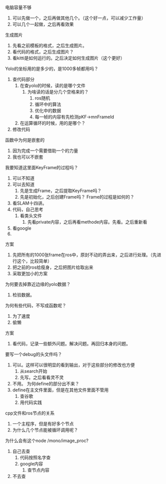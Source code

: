 电脑容量不够
1. 可以先做一个，之后再做其他几个。（这个好一点，可以减少工作量）
2. 可以几个一起做，之后再看效果

生成图片
1. 先看之前模板的格式，之后生成图片。
2. 看代码的格式，之后生成图片？
3. 看kitti是如何运行的。之后决定如何生成图片（这个更好）


Yolo的坐标用的是多少的，是1000多帧都用吗？
1. 查代码部分
   1. 在查yolo的时候，读的是哪个文件
      1. 为啥读的话是分几个空格来的？
         1. ros随机
         2. 循环中的算法
         3. 优化中的数据
         4. 每一帧的内容有先检测pKF->mnFrameId
   2. 在运算循环的时候，用的是哪个？
2. 修改代码

函数中为何是嵌套的
1. 因为完成一个需要借助一个的力量
2. 我也可以不嵌套

我要知道这里面KeyFrame的过程吗？
1. 可以不知道
2. 可以去知道
   1. 先是生成Frame，之后提取KeyFrame吗？
   2. 先是初始化，之后创建Frame吗？
Frame的过程是如何的？
1. 看SLAM十四讲。
2. 代码，自己思考
   1. 看类头文件
      1. 先看private内容，之后再看methode内容。先看。之后重新看
3. 看google
4. 
方案
1. 先把所有的1000张frame在ros中，原封不动的弄出来，之后进行处理。（先进行这个，比较简单）
2. 把之前的ros给瘦身，之后把图片给取出来
3. 采取更加小的方案

为何要去掉靠近边缘的yolo数据？
1. 检验数据。

为何有些代码，不写成函数呢？
1. 为了速度
2. 偷懒

方案
1. 看代码，记录一些额外问题。解决问题。再回归本身的问题。


要写一个debug的头文件吗？
1. 可以。这样可以很明显的看到输出，对于这些部分的修改也方便
   1. 从search开始
   2. 先写。之后看看灵不灵
2. 不用。
为何define的部分出不来？
1. define在主文件里面，但是在其他文件里面不管用
   1. 查谷歌
   2. 用代码实践


cpp文件和ros节点的关系
1. 一个主程序，但是有好多个节点
2. 为什么几个节点能被循环调用呢？

为什么会有这个node /mono/image_proc?
1. 自己去查
   1. 代码按照名字查
   2. google内容
      1. 查节点内容
2. 不去查



